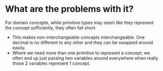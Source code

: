 # What are the problems with it?

For domain concepts, while primitive types may seem like they represent the concept sufficiently, they often fall short.

* This makes non-interchangeable concepts interchangeable. One decimal is no different to any other and they can be swapped around easily.
* Where we need more than one primitive to represent a concept, we often end up just passing two variables around everywhere when really those 2 variables represent 1 concept.